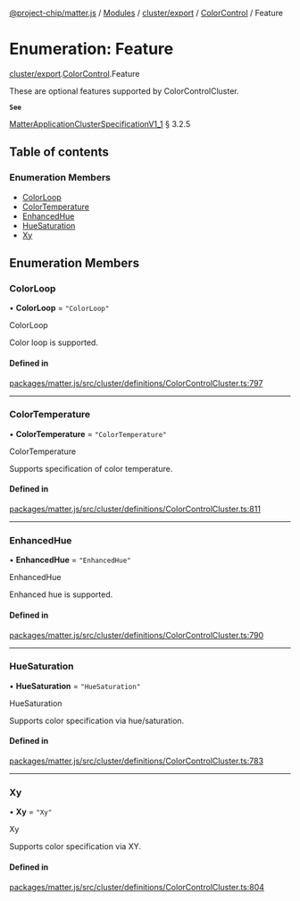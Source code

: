 [@project-chip/matter.js](../README.md) / [Modules](../modules.md) / [cluster/export](../modules/cluster_export.md) / [ColorControl](../modules/cluster_export.ColorControl.md) / Feature

# Enumeration: Feature

[cluster/export](../modules/cluster_export.md).[ColorControl](../modules/cluster_export.ColorControl.md).Feature

These are optional features supported by ColorControlCluster.

**`See`**

[MatterApplicationClusterSpecificationV1_1](../interfaces/spec_export.MatterApplicationClusterSpecificationV1_1.md) § 3.2.5

## Table of contents

### Enumeration Members

- [ColorLoop](cluster_export.ColorControl.Feature.md#colorloop)
- [ColorTemperature](cluster_export.ColorControl.Feature.md#colortemperature)
- [EnhancedHue](cluster_export.ColorControl.Feature.md#enhancedhue)
- [HueSaturation](cluster_export.ColorControl.Feature.md#huesaturation)
- [Xy](cluster_export.ColorControl.Feature.md#xy)

## Enumeration Members

### ColorLoop

• **ColorLoop** = ``"ColorLoop"``

ColorLoop

Color loop is supported.

#### Defined in

[packages/matter.js/src/cluster/definitions/ColorControlCluster.ts:797](https://github.com/project-chip/matter.js/blob/16d5b0d/packages/matter.js/src/cluster/definitions/ColorControlCluster.ts#L797)

___

### ColorTemperature

• **ColorTemperature** = ``"ColorTemperature"``

ColorTemperature

Supports specification of color temperature.

#### Defined in

[packages/matter.js/src/cluster/definitions/ColorControlCluster.ts:811](https://github.com/project-chip/matter.js/blob/16d5b0d/packages/matter.js/src/cluster/definitions/ColorControlCluster.ts#L811)

___

### EnhancedHue

• **EnhancedHue** = ``"EnhancedHue"``

EnhancedHue

Enhanced hue is supported.

#### Defined in

[packages/matter.js/src/cluster/definitions/ColorControlCluster.ts:790](https://github.com/project-chip/matter.js/blob/16d5b0d/packages/matter.js/src/cluster/definitions/ColorControlCluster.ts#L790)

___

### HueSaturation

• **HueSaturation** = ``"HueSaturation"``

HueSaturation

Supports color specification via hue/saturation.

#### Defined in

[packages/matter.js/src/cluster/definitions/ColorControlCluster.ts:783](https://github.com/project-chip/matter.js/blob/16d5b0d/packages/matter.js/src/cluster/definitions/ColorControlCluster.ts#L783)

___

### Xy

• **Xy** = ``"Xy"``

Xy

Supports color specification via XY.

#### Defined in

[packages/matter.js/src/cluster/definitions/ColorControlCluster.ts:804](https://github.com/project-chip/matter.js/blob/16d5b0d/packages/matter.js/src/cluster/definitions/ColorControlCluster.ts#L804)
